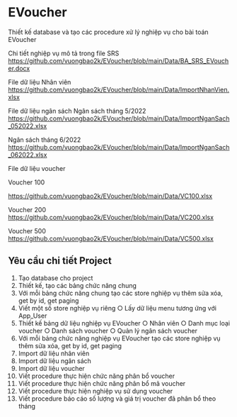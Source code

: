 # EVoucher

Thiết kế database và tạo các procedure xử lý nghiệp vụ cho bài toán EVoucher

Chi tiết nghiệp vụ mô tả trong file SRS
https://github.com/vuongbao2k/EVoucher/blob/main/Data/BA_SRS_EVoucher.docx

File dữ liệu Nhân viên
https://github.com/vuongbao2k/EVoucher/blob/main/Data/ImportNhanVien.xlsx

File dữ liệu ngân sách
Ngân sách tháng 5/2022
https://github.com/vuongbao2k/EVoucher/blob/main/Data/ImportNganSach_052022.xlsx

Ngân sách tháng 6/2022
https://github.com/vuongbao2k/EVoucher/blob/main/Data/ImportNganSach_062022.xlsx

File dữ liệu voucher

Voucher 100

https://github.com/vuongbao2k/EVoucher/blob/main/Data/VC100.xlsx

Voucher 200
https://github.com/vuongbao2k/EVoucher/blob/main/Data/VC200.xlsx

Voucher 500
https://github.com/vuongbao2k/EVoucher/blob/main/Data/VC500.xlsx

## Yêu cầu chi tiết Project

1.	Tạo database cho project
2.	Thiết kế, tạo các bảng chức năng chung
3.	Với mỗi bảng chức năng chung tạo các store nghiệp vụ thêm sửa xóa, get by id, get paging
4.	Viết một số store nghiệp vụ riêng
○	Lấy dữ liệu menu tương ứng với App_User
5.	Thiết kế bảng dữ liệu nghiệp vụ EVoucher
○	Nhân viên
○	Danh mục loại voucher
○	Danh sách voucher
○	Quản lý ngân sách voucher
6.	Với mỗi bảng chức năng nghiệp vụ EVoucher tạo các store nghiệp vụ thêm sửa xóa, get by id, get paging
7.	Import dữ liệu nhân viên
8.	Import dữ liệu ngân sách
9.	Import dữ liệu voucher
10.	Viết procedure thực hiện chức năng phân bổ voucher
11.	Viết procedure thực hiện chức năng phân bổ mã voucher
12.	Viết procedure thực hiện nghiệp vụ sử dụng voucher
13.	Viết procedure báo cáo số lượng và giá trị voucher đã phân bổ theo tháng
